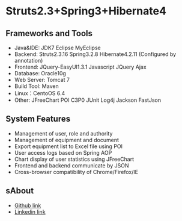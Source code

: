 ﻿Struts2.3+Spring3+Hibernate4
===============

Frameworks and Tools
-----------------------------------
* Java&IDE: JDK7 Eclipse MyEclipse
* Backend:  Struts2.3.16 Spring3.2.8 Hibernate4.2.11 (Configured by annotation)
* Frontend: JQuery-EasyUI1.3.1 Javascript JQuery Ajax
* Database: Oracle10g
* Web Server: Tomcat 7
* Build Tool: Maven
* Linux：CentoOS 6.4
* Other: JFreeChart POI C3P0 JUnit Log4j Jackson FastJson

System Features
-----------------------------------
* Management of user, role and authority
* Management of equipment and document
* Export equipment list to Excel file using POI
* User access logs based on Spring AOP
* Chart display of user statistics using JFreeChart
* Frontend and backend communicate by JSON
* Cross-browser compatibility of Chrome/Firefox/IE

sAbout
-----------------------------------
* [Github link](https://github.com/ZhibingXie)
* [Linkedin link](http://www.linkedin.com/in/zhibingxie)